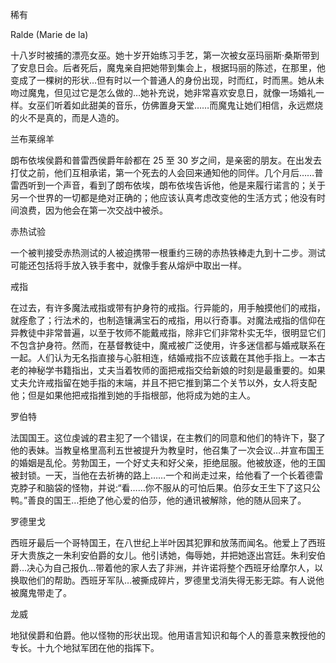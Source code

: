 <title>Dictionary of Witchcraft</title> <link href="e9780806536231_css.css" rel="stylesheet" type="text/css"> 

稀有

Ralde (Marie de la)

十八岁时被捕的漂亮女巫。她十岁开始练习手艺，第一次被女巫玛丽斯·桑斯带到了安息日会。后者死后，魔鬼亲自把她带到集会上，根据玛丽的陈述，在那里，他变成了一棵树的形状…但有时以一个普通人的身份出现，时而红，时而黑。她从未吻过魔鬼，但见过它是怎么做的…她补充说，她非常喜欢安息日，就像一场婚礼一样。女巫们听着如此甜美的音乐，仿佛置身天堂……而魔鬼让她们相信，永远燃烧的火不是真的，而是人造的。

兰布莱绵羊

朗布依埃侯爵和普雷西侯爵年龄都在 25 至 30 岁之间，是亲密的朋友。在出发去打仗之前，他们互相承诺，第一个死去的人会回来通知他的同伴。几个月后……普雷西听到一个声音，看到了朗布依埃，朗布依埃告诉他，他是来履行诺言的；关于另一个世界的一切都是绝对正确的；他应该认真考虑改变他的生活方式；他没有时间浪费，因为他会在第一次交战中被杀。

赤热试验

一个被判接受赤热测试的人被迫携带一根重约三磅的赤热铁棒走九到十二步。测试可能还包括将手放入铁手套中，就像手套从熔炉中取出一样。

戒指

在过去，有许多魔法戒指或带有护身符的戒指。行异能的，用手触摸他们的戒指，就痊愈了；行法术的，也制造镶满宝石的戒指，用以行奇事。对魔法戒指的信仰在异教徒中非常普遍，以至于牧师不能戴戒指，除非它们非常朴实无华，很明显它们不包含护身符。然而，在基督教徒中，魔戒被广泛使用，许多迷信都与婚戒联系在一起。人们认为无名指直接与心脏相连，结婚戒指不应该戴在其他手指上。一本古老的神秘学书籍指出，丈夫当着牧师的面把戒指交给新娘的时刻是最重要的。如果丈夫允许戒指留在她手指的末端，并且不把它推到第二个关节以外，女人将支配他；但是如果他把戒指推到她的手指根部，他将成为她的主人。

罗伯特

法国国王。这位虔诚的君主犯了一个错误，在主教们的同意和他们的特许下，娶了他的表妹。当教皇格里高利五世被提升为教皇时，他召集了一次会议…并宣布国王的婚姻是乱伦。劳勃国王，一个好丈夫和好父亲，拒绝屈服。他被放逐，他的王国被封锁。一天，当他在去祈祷的路上……一个和尚走过来，给他看了一个长着德雷克脖子和脑袋的怪物，并说:“看……你不服从的可怕后果。伯莎女王生下了这只公鸭。”善良的国王…拒绝了他心爱的伯莎，他的通讯被解除，他的随从回来了。

罗德里戈

西班牙最后一个哥特国王，在八世纪上半叶因其犯罪和放荡而闻名。他爱上了西班牙大贵族之一朱利安伯爵的女儿。他引诱她，侮辱她，并把她逐出宫廷。朱利安伯爵…决心为自己报仇…带着他的家人去了非洲，并许诺将整个西班牙给摩尔人，以换取他们的帮助。西班牙军队…被撕成碎片，罗德里戈消失得无影无踪。有人说他被魔鬼带走了。

龙威

地狱侯爵和伯爵。他以怪物的形状出现。他用语言知识和每个人的善意来教授他的专长。十九个地狱军团在他的指挥下。